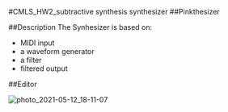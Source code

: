 #CMLS_HW2_subtractive synthesis synthesizer
##Pinkthesizer

##Description
The Synhesizer is based on:
- MIDI input 
- a waveform generator
- a filter
- filtered output 

##Editor 


![photo_2021-05-12_18-11-07](https://user-images.githubusercontent.com/74784274/118008728-a52d5f80-b34d-11eb-9ea9-0219ef30e470.jpg)


